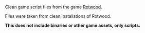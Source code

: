 Clean game script files from the game [Rotwood](https://store.steampowered.com/app/2015270/Rotwood/).

Files were taken from clean installations of Rotwood.

**This does not include binaries or other game assets, only scripts.**
